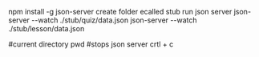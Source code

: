 npm install -g json-server
create folder ecalled stub 
run json server
json-server --watch ./stub/quiz/data.json
json-server --watch ./stub/lesson/data.json

#current directory
 pwd 
 #stops json server
 crtl + c